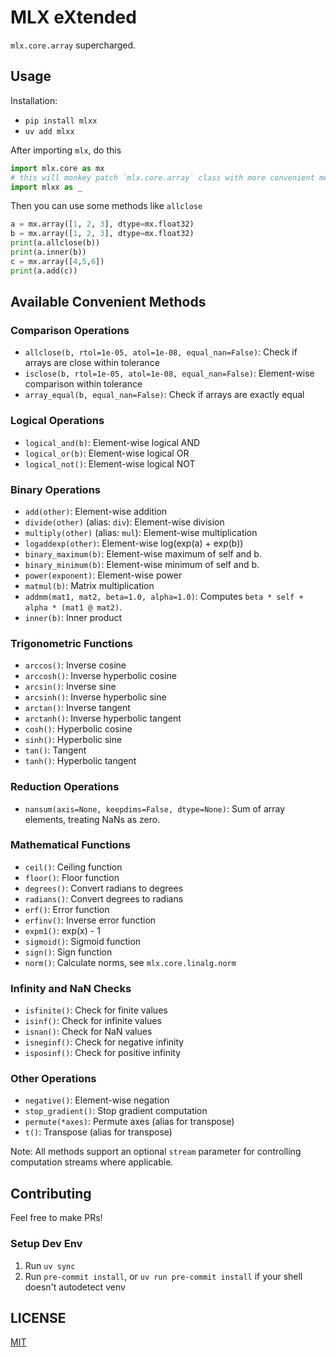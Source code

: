 # MLX eXtended

`mlx.core.array` supercharged.

## Usage

Installation:
* `pip install mlxx`
* `uv add mlxx`

After importing `mlx`, do this

```python
import mlx.core as mx
# this will monkey patch `mlx.core.array` class with more convenient methods
import mlxx as _ 
```

Then you can use some methods like `allclose`

```python
a = mx.array([1, 2, 3], dtype=mx.float32)
b = mx.array([1, 2, 3], dtype=mx.float32)
print(a.allclose(b))
print(a.inner(b))
c = mx.array([4,5,6])
print(a.add(c))
```

## Available Convenient Methods

### Comparison Operations
- `allclose(b, rtol=1e-05, atol=1e-08, equal_nan=False)`: Check if arrays are close within tolerance
- `isclose(b, rtol=1e-05, atol=1e-08, equal_nan=False)`: Element-wise comparison within tolerance
- `array_equal(b, equal_nan=False)`: Check if arrays are exactly equal

### Logical Operations
- `logical_and(b)`: Element-wise logical AND
- `logical_or(b)`: Element-wise logical OR
- `logical_not()`: Element-wise logical NOT

### Binary Operations
- `add(other)`: Element-wise addition
- `divide(other)` (alias: `div`): Element-wise division
- `multiply(other)` (alias: `mul`): Element-wise multiplication
- `logaddexp(other)`: Element-wise log(exp(a) + exp(b))
- `binary_maximum(b)`: Element-wise maximum of self and b.
- `binary_minimum(b)`: Element-wise minimum of self and b.
- `power(exponent)`: Element-wise power
- `matmul(b)`: Matrix multiplication
- `addmm(mat1, mat2, beta=1.0, alpha=1.0)`: Computes `beta * self + alpha * (mat1 @ mat2)`.
- `inner(b)`: Inner product

### Trigonometric Functions
- `arccos()`: Inverse cosine
- `arccosh()`: Inverse hyperbolic cosine
- `arcsin()`: Inverse sine
- `arcsinh()`: Inverse hyperbolic sine
- `arctan()`: Inverse tangent
- `arctanh()`: Inverse hyperbolic tangent
- `cosh()`: Hyperbolic cosine
- `sinh()`: Hyperbolic sine
- `tan()`: Tangent
- `tanh()`: Hyperbolic tangent

### Reduction Operations
- `nansum(axis=None, keepdims=False, dtype=None)`: Sum of array elements, treating NaNs as zero.

### Mathematical Functions
- `ceil()`: Ceiling function
- `floor()`: Floor function
- `degrees()`: Convert radians to degrees
- `radians()`: Convert degrees to radians
- `erf()`: Error function
- `erfinv()`: Inverse error function
- `expm1()`: exp(x) - 1
- `sigmoid()`: Sigmoid function
- `sign()`: Sign function
- `norm()`: Calculate norms, see `mlx.core.linalg.norm`

### Infinity and NaN Checks
- `isfinite()`: Check for finite values
- `isinf()`: Check for infinite values
- `isnan()`: Check for NaN values
- `isneginf()`: Check for negative infinity
- `isposinf()`: Check for positive infinity

### Other Operations
- `negative()`: Element-wise negation
- `stop_gradient()`: Stop gradient computation
- `permute(*axes)`: Permute axes (alias for transpose)
- `t()`: Transpose (alias for transpose)

Note: All methods support an optional `stream` parameter for controlling computation streams where applicable.

## Contributing

Feel free to make PRs!

### Setup Dev Env
1. Run `uv sync`
2. Run `pre-commit install`, or `uv run pre-commit install` if your shell doesn't autodetect venv

## LICENSE
[MIT](LICENSE)